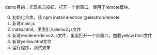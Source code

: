 demo目的：实现点击按钮，打开一个新窗口。使用了remote模块。

0. 初始化仓库，装 npm install electron @electron/remote 
1. 新建main.js
2. index.html，里面引入demo2.js文件
3. 新建renderer/demo2.js文件，里面打开一个新窗口，加载yellow.html文件
4. 新建yellow.html文件
5. 运行程序，测试效果




